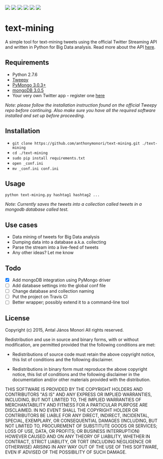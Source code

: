 ![](https://img.shields.io/travis/anthonymonori/text-mining.svg?style=flat-square)
![](https://img.shields.io/github/issues/anthonymonori/text-mining.svg?style=flat-square)
![](https://img.shields.io/github/forks/anthonymonori/text-mining.svg?style=flat-square)
![](https://img.shields.io/github/stars/anthonymonori/text-mining.svg?style=square)
![](https://img.shields.io/badge/license-BSD-blue.svg?style=square)
![](https://img.shields.io/twitter/url/https/github.com/anthonymonori/text-mining.svg?style=social)

# text-mining
A simple tool for text-mining tweets using the official Twitter Streaming API and written in Python for Big Data analysis. Read more about the API [here](https://dev.twitter.com/streaming/overview).

## Requirements
- Python 2.7.6
- [Tweepy](https://github.com/tweepy/tweepy)
- [PyMongo 3.0.3+](https://api.mongodb.org/python/current/)
- [mongoDB 3.0.5](https://www.mongodb.org/downloads)
- Your very own Twitter app - register one [here](https://apps.twitter.com)

_Note: please follow the installation instruction found on the official Tweepy repo before continuing. Also make sure you have all the required software installed and set up before proceeding._

## Installation
- ``` git clone https://github.com/anthonymonori/text-mining.git ./text-mining ```
- ``` cd ./text-mining ```
- ``` sudo pip install requirements.txt ```
- ``` open _conf.ini ```
- ``` mv _conf.ini conf.ini ```

## Usage
``` python text-mining.py hashtag1 hashtag2 ... ```

_Note: Currently saves the tweets into a collection called tweets in a mongodb database called test._

## Use cases
- Data mining of tweets for Big Data analysis
- Dumping data into a database a.k.a. collecting
- Parse the stream into a live-feed of tweets
- Any other ideas? Let me know

## Todo
- [x] Add mongoDB integration using PyMongo driver
- [ ] Add database settings into the global conf file
- [ ] Change database and collection naming
- [ ] Put the project on Travis CI
- [ ] Better wrapper; possibly extend it to a command-line tool

## License
Copyright (c) 2015, Antal János Monori
All rights reserved.

Redistribution and use in source and binary forms, with or without
modification, are permitted provided that the following conditions are met:

* Redistributions of source code must retain the above copyright notice, this
  list of conditions and the following disclaimer.

* Redistributions in binary form must reproduce the above copyright notice,
  this list of conditions and the following disclaimer in the documentation
  and/or other materials provided with the distribution.

THIS SOFTWARE IS PROVIDED BY THE COPYRIGHT HOLDERS AND CONTRIBUTORS "AS IS"
AND ANY EXPRESS OR IMPLIED WARRANTIES, INCLUDING, BUT NOT LIMITED TO, THE
IMPLIED WARRANTIES OF MERCHANTABILITY AND FITNESS FOR A PARTICULAR PURPOSE ARE
DISCLAIMED. IN NO EVENT SHALL THE COPYRIGHT HOLDER OR CONTRIBUTORS BE LIABLE
FOR ANY DIRECT, INDIRECT, INCIDENTAL, SPECIAL, EXEMPLARY, OR CONSEQUENTIAL
DAMAGES (INCLUDING, BUT NOT LIMITED TO, PROCUREMENT OF SUBSTITUTE GOODS OR
SERVICES; LOSS OF USE, DATA, OR PROFITS; OR BUSINESS INTERRUPTION) HOWEVER
CAUSED AND ON ANY THEORY OF LIABILITY, WHETHER IN CONTRACT, STRICT LIABILITY,
OR TORT (INCLUDING NEGLIGENCE OR OTHERWISE) ARISING IN ANY WAY OUT OF THE USE
OF THIS SOFTWARE, EVEN IF ADVISED OF THE POSSIBILITY OF SUCH DAMAGE.
